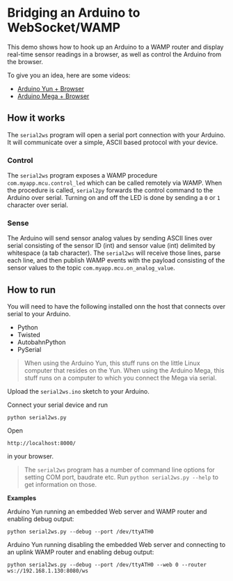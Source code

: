 # Bridging an Arduino to WebSocket/WAMP

This demo shows how to hook up an Arduino to a WAMP router and display real-time sensor readings in a browser, as well as control the Arduino from the browser.

To give you an idea, here are some videos:

* [Arduino Yun + Browser](https://www.youtube.com/watch?v=Egvu4jL_Wlo)
* [Arduino Mega + Browser](https://www.youtube.com/watch?v=va7j86thW5M)


## How it works

The `serial2ws` program will open a serial port connection with your Arduino. It will communicate over a simple, ASCII based protocol with your device.

### Control

The `serial2ws` program exposes a WAMP procedure `com.myapp.mcu.control_led` which can be called remotely via WAMP. When the procedure is called, `serial2py` forwards the control command to the Arduino over serial. Turning on and off the LED is done by sending a `0` or `1` character over serial.

### Sense

The Arduino will send sensor analog values by sending ASCII lines over serial consisting of the sensor ID (int) and sensor value (int) delimited by whitespace (a tab character). The `serial2ws` will receive those lines, parse each line, and then publish WAMP events with the payload consisting of the sensor values to the topic `com.myapp.mcu.on_analog_value`.


## How to run

You will need to have the following installed onn the host that connects over serial to your Arduino. 

* Python
* Twisted
* AutobahnPython
* PySerial

> When using the Arduino Yun, this stuff runs on the little Linux computer that resides on the Yun. When using the Arduino Mega, this stuff runs on a computer to which you connect the Mega via serial.

Upload the `serial2ws.ino` sketch to your Arduino.

Connect your serial device and run

    python serial2ws.py

Open

    http://localhost:8000/

in your browser.

> The `serial2ws` program has a number of command line options for setting COM port, baudrate etc.
> Run `python serial2ws.py --help` to get information on those.


**Examples**

Arduino Yun running an embedded Web server and WAMP router and enabling debug output:

	python serial2ws.py --debug --port /dev/ttyATH0

Arduino Yun running disabling the embedded Web server and connecting to an uplink WAMP router and enabling debug output:

	python serial2ws.py --debug --port /dev/ttyATH0 --web 0 --router ws://192.168.1.130:8080/ws
